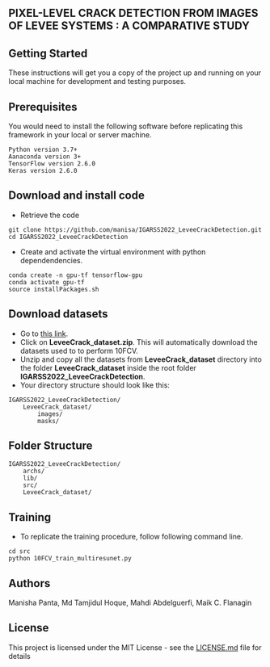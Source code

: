 ## PIXEL-LEVEL CRACK DETECTION FROM IMAGES OF  LEVEE SYSTEMS : A COMPARATIVE STUDY 

## Getting Started

These instructions will get you a copy of the project up and running on your local machine for development and testing purposes.

## Prerequisites

You would need to install the following software before replicating this framework in your local or server machine.

```
Python version 3.7+
Aanaconda version 3+
TensorFlow version 2.6.0
Keras version 2.6.0

```

## Download and install code
- Retrieve the code
```
git clone https://github.com/manisa/IGARSS2022_LeveeCrackDetection.git
cd IGARSS2022_LeveeCrackDetection
```

- Create and activate the virtual environment with python dependendencies. 
```
conda create -n gpu-tf tensorflow-gpu
conda activate gpu-tf
source installPackages.sh

```

## Download datasets
- Go to [this link](https://drive.google.com/file/d/1Jk6VLWVBTBfVPI0jbxuftNDFLEVfqsXs/view?usp=sharing).
- Click on **LeveeCrack_dataset.zip**. This will automatically download the datasets used to to perform 10FCV.
- Unzip and copy all the datasets from **LeveeCrack_dataset** directory into the folder **LeveeCrack_dataset** inside the root folder **IGARSS2022_LeveeCrackDetection**.
- Your directory structure should look like this:

```
IGARSS2022_LeveeCrackDetection/
    LeveeCrack_dataset/
        images/
        masks/
```
## Folder Structure
```
IGARSS2022_LeveeCrackDetection/
    archs/
    lib/
    src/
    LeveeCrack_dataset/

```

## Training
- To replicate the training procedure, follow following command line.
```
cd src
python 10FCV_train_multiresunet.py

```

## Authors
Manisha Panta, Md Tamjidul Hoque, Mahdi Abdelguerfi, Maik C. Flanagin
## License

This project is licensed under the MIT License - see the [LICENSE.md](LICENSE.md) file for details
